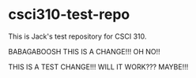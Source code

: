 # csci310-test-repo
This is Jack's test repository for CSCI 310.

BABAGABOOSH THIS IS A CHANGE!!! OH NO!!

THIS IS A TEST CHANGE!!! WILL IT WORK??? MAYBE!!!
